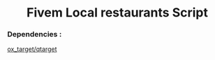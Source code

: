 

<h1 align="center">Fivem Local restaurants Script</h1>
<h3 align="left">Dependencies : </h3>

[ox_target/qtarget](https://github.com/overextended)




